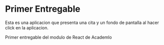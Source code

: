# Primer Entregable

Esta es una aplicacion que presenta una cita y un fondo de pantalla al hacer click en la aplicacion.

Primer entregable del modulo de React de Academlo
